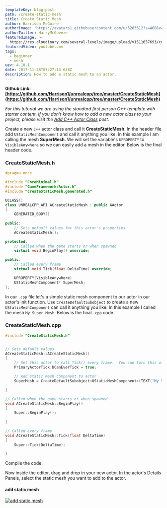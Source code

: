 ```yaml
---
templateKey: blog-post
path: /create-static-mesh
title: Create Static Mesh
author: Harrison McGuire
authorImage: 'https://avatars1.githubusercontent.com/u/5263612?s=460&v=4'
authorTwitter: HarryMcGueeze
featuredImage: >-
  https://res.cloudinary.com/several-levels/image/upload/v1511657693/create-static-mesh_xyqeat.jpg
featuredVideo: youtube.com
tags:
  - beginner
  - mesh
uev: 4.18.1
date: 2017-11-28T07:27:13.628Z
description: How to add a static mesh to an actor.
---
```

**Github Link: [https://github.com/Harrison1/unrealcpp/tree/master/CreateStaticMesh](https://github.com/Harrison1/unrealcpp/tree/master/CreateStaticMesh)**

*For this tutorial we are using the standard first person C++ template with starter content. If you don't know how to add a new actor class to your project, please visit the [Add C++ Actor Class](/add-actor-class) post.*

Create a new `C++` actor class and call it **CreateStaticMesh**. In the header file add `UStaticMeshComponent` and call it anything you like. In this example I am calling the mesh **SuperMesh**. We will set the variable's `UPROPERTY` to `VisibleAnywhere` so we can easily add a mesh in the editor. Below is the final header code.

### CreateStaticMesh.h
```cpp
#pragma once

#include "CoreMinimal.h"
#include "GameFramework/Actor.h"
#include "CreateStaticMesh.generated.h"

UCLASS()
class UNREALCPP_API ACreateStaticMesh : public AActor
{
	GENERATED_BODY()
	
public:	
	// Sets default values for this actor's properties
	ACreateStaticMesh();

protected:
	// Called when the game starts or when spawned
	virtual void BeginPlay() override;

public:	
	// Called every frame
	virtual void Tick(float DeltaTime) override;

	UPROPERTY(VisibleAnywhere)
	UStaticMeshComponent* SuperMesh;
};
```

In our `.cpp` file let's a simple static mesh component to our actor in our actor's init function. Use `CreateDefaultSubobject` to create a new `UStaticMeshComponent` can call it anything you like. In this example I called the mesh `My Super Mesh`. Below is the final `.cpp` code.

### CreateStaticMesh.cpp
```cpp
#include "CreateStaticMesh.h"


// Sets default values
ACreateStaticMesh::ACreateStaticMesh()
{
 	// Set this actor to call Tick() every frame.  You can turn this off to improve performance if you don't need it.
	PrimaryActorTick.bCanEverTick = true;

	// Add static mesh component to actor
	SuperMesh = CreateDefaultSubobject<UStaticMeshComponent>(TEXT("My Super Mesh"));

}

// Called when the game starts or when spawned
void ACreateStaticMesh::BeginPlay()
{
	Super::BeginPlay();
	
}

// Called every frame
void ACreateStaticMesh::Tick(float DeltaTime)
{
	Super::Tick(DeltaTime);

}
```

Compile the code.

Now inside the editor, drag and drop in your new actor. In the actor's Details Panels, select the static mesh you want to add to the actor.

#### add static mesh
[![add static mesh](https://res.cloudinary.com/several-levels/image/upload/v1511871984/add-static-mesh-screenshot_oodbx3.jpg "add static mesh")](https://res.cloudinary.com/several-levels/image/upload/v1511871984/add-static-mesh-screenshot_oodbx3.jpg)


